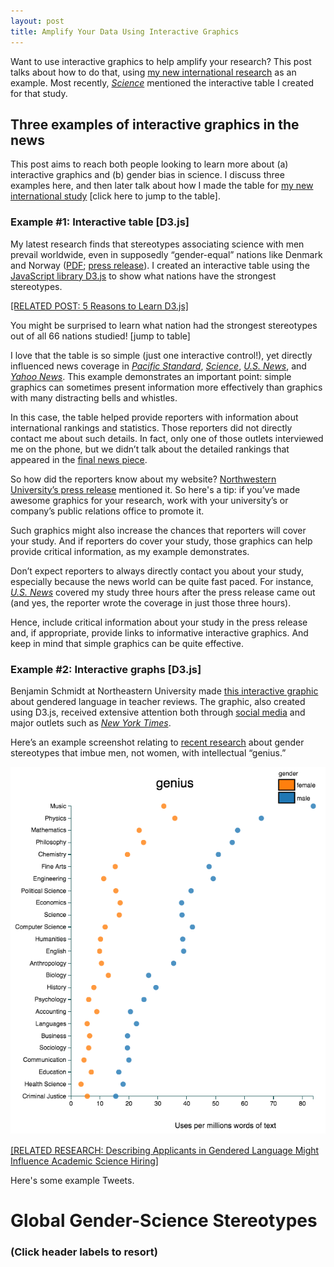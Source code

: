```yaml
---
layout: post
title: Amplify Your Data Using Interactive Graphics
---
```


Want to use interactive graphics to help amplify your research? This post talks about how to do that, using [my new international research](http://d-miller.github.io/assets/MillerEaglyLinn2015.pdf) as an example. Most recently, [_Science_](http://news.sciencemag.org/social-sciences/2015/05/science-still-seen-male-profession-according-international-study-gender-bias) mentioned the interactive table I created for that study.

## Three examples of interactive graphics in the news

This post aims to reach both people looking to learn more about (a) interactive graphics and (b) gender bias in science. I discuss three examples here, and then later talk about how I made the table for [my new international study](http://d-miller.github.io/assets/MillerEaglyLinn2015.pdf) [click here to jump to the table]. 

### Example #1: Interactive table [D3.js]

My latest research finds that stereotypes associating science with men prevail worldwide, even in supposedly “gender-equal” nations like Denmark and Norway ([PDF](http://d-miller.github.io/assets/MillerEaglyLinn2015.pdf); [press release](http://www.northwestern.edu/newscenter/stories/2015/05/gender-science-stereotypes-persist-across-the-world.html)). I created an interactive table using the [JavaScript library D3.js](http://d3js.org/) to show what nations have the strongest stereotypes. 

[[RELATED POST: 5 Reasons to Learn D3.js]](http://d-miller.github.io/Why-Learn-D3/)

You might be surprised to learn what nation had the strongest stereotypes out of all 66 nations studied! [jump to table]

I love that the table is so simple (just one interactive control!), yet directly influenced news coverage in [_Pacific Standard_](http://www.psmag.com/health-and-behavior/when-it-comes-to-female-scientists-seeing-is-believing), [_Science_](http://news.sciencemag.org/social-sciences/2015/05/science-still-seen-male-profession-according-international-study-gender-bias), [_U.S. News_](http://www.usnews.com/news/blogs/data-mine/2015/05/18/stem-gender-stereotypes-common-across-the-world), and [_Yahoo News_](http://news.yahoo.com/gender-science-stereotype-strongest-holland-082246004.html). This example demonstrates an important point: simple graphics can sometimes present information more effectively than graphics with many distracting bells and whistles.  

In this case, the table helped provide reporters with information about international rankings and statistics. Those reporters did not directly contact me about such details. In fact, only one of those outlets interviewed me on the phone, but we didn’t talk about the detailed rankings that appeared in the [final news piece](http://news.sciencemag.org/social-sciences/2015/05/science-still-seen-male-profession-according-international-study-gender-bias).

So how did the reporters know about my website? [Northwestern University’s press release](http://www.northwestern.edu/newscenter/stories/2015/05/gender-science-stereotypes-persist-across-the-world.html) mentioned it. So here's a tip: if you’ve made awesome graphics for your research, work with your university’s or company’s public relations office to promote it.

Such graphics might also increase the chances that reporters will cover your study. And if reporters do cover your study, those graphics can help provide critical information, as my example demonstrates. 

Don’t expect reporters to always directly contact you about your study, especially because the news world can be quite fast paced. For instance, [_U.S. News_](http://www.usnews.com/news/blogs/data-mine/2015/05/18/stem-gender-stereotypes-common-across-the-world) covered my study three hours after the press release came out (and yes, the reporter wrote the coverage in just those three hours). 

Hence, include critical information about your study in the press release and, if appropriate, provide links to informative interactive graphics. And keep in mind that simple graphics can be quite effective. 

### Example #2: Interactive graphs [D3.js] 

Benjamin Schmidt at Northeastern University made [this interactive graphic](http://benschmidt.org/profGender/) about gendered language in teacher reviews. The graphic, also created using D3.js, received extensive attention both through [social media](https://twitter.com/benmschmidt/status/563754577359814656) and major outlets such as [_New York Times_](http://www.nytimes.com/2015/02/07/upshot/is-the-professor-bossy-or-brilliant-much-depends-on-gender.html).

Here’s an example screenshot relating to [recent research](http://www.sciencemag.org/content/347/6219/262) about gender stereotypes that imbue men, not women, with intellectual “genius.” 

<div align="center"><img src="../images/prof-gender.png" /></div>

[[RELATED RESEARCH: Describing Applicants in Gendered Language Might Influence Academic Science Hiring]](http://www.americanscientist.org/blog/pub/gendered-language-science-hiring)

Here's some example Tweets.

<div align="center"><p><blockquote class="twitter-tweet" lang="en">
  <a href="https://twitter.com/benmschmidt/status/563754577359814656"></a>
</blockquote><script async src="//platform.twitter.com/widgets.js" charset="utf-8"></script></p></div>

<div align="center"><p><blockquote class="twitter-tweet" lang="en">
  <a href="https://twitter.com/girlmeetsvoice/status/575413471799607296"></a>
</blockquote><script async src="//platform.twitter.com/widgets.js" charset="utf-8"></script></p></div>

<div align="center"><p><blockquote class="twitter-tweet" lang="en">
  <a href="https://twitter.com/AndreiCimpian/status/563766644783464448"></a>
</blockquote><script async src="//platform.twitter.com/widgets.js" charset="utf-8"></script></p></div>

<div align="center"><p><blockquote class="twitter-tweet" lang="en">
  <a href="https://twitter.com/crampell/status/564513761566806016"></a>
</blockquote><script async src="//platform.twitter.com/widgets.js" charset="utf-8"></script></p></div>

<div align="center"><p><blockquote class="twitter-tweet" lang="en">
  <a href="https://twitter.com/criener/status/563759767777452032"></a>
</blockquote><script async src="//platform.twitter.com/widgets.js" charset="utf-8"></script></p></div>

<div align="center"><p><blockquote class="twitter-tweet" lang="en">
  <a href="https://twitter.com/BethAV/status/563770468495556609	"></a>
</blockquote><script async src="//platform.twitter.com/widgets.js" charset="utf-8"></script></p></div>



<script src="../assets/test/lib/d3.v3.min.js"></script>
<link rel="stylesheet" href="../assets/test/styles/styles.css">

<div id="table" style="padding-top: 0px;">
  <div id="titleCustom">
    <h1><strong>Global Gender-Science Stereotypes</strong></h1>
    <h3>(Click header labels to resort)</h3>
  </div>
  <div class="top25" style="text-align: center;"></div>
  <script src="../assets/test/js/top25.js"></script>
</div>
